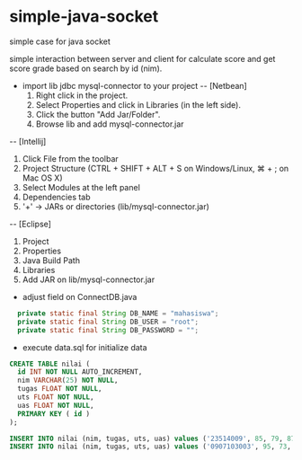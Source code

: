 # simple-java-socket
simple case for java socket

simple interaction between server and client for calculate score and get score grade
based on search by id (nim).

- import lib jdbc mysql-connector to your project
-- [Netbean] 
  1. Right click in the project.
  2. Select Properties and click in Libraries (in the left side). 
  3. Click the button "Add Jar/Folder".
  4. Browse lib and add mysql-connector.jar

-- [Intellij] 
  1. Click File from the toolbar
  2. Project Structure (CTRL + SHIFT + ALT + S on Windows/Linux, ⌘ + ; on Mac OS X)
  3. Select Modules at the left panel
  4. Dependencies tab
  5. '+' → JARs or directories (lib/mysql-connector.jar)
  
-- [Eclipse]
  1. Project
  2. Properties
  3. Java Build Path
  4. Libraries
  5. Add JAR on lib/mysql-connector.jar

- adjust field on ConnectDB.java
```java
  private static final String DB_NAME = "mahasiswa";
  private static final String DB_USER = "root";
  private static final String DB_PASSWORD = "";
```

- execute data.sql for initialize data
```sql
CREATE TABLE nilai (
  id INT NOT NULL AUTO_INCREMENT,
  nim VARCHAR(25) NOT NULL,
  tugas FLOAT NOT NULL,
  uts FLOAT NOT NULL,
  uas FLOAT NOT NULL,
  PRIMARY KEY ( id )
);

INSERT INTO nilai (nim, tugas, uts, uas) values ('23514009', 85, 79, 87);
INSERT INTO nilai (nim, tugas, uts, uas) values ('0907103003', 95, 73, 78);
```
